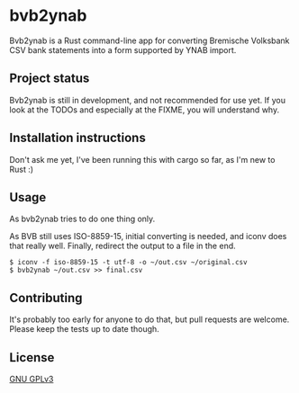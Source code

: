 # bvb2ynab

Bvb2ynab is a Rust command-line app for converting Bremische Volksbank CSV bank
statements into a form supported by YNAB import.

## Project status

Bvb2ynab is still in development, and not recommended for use yet. If you look
at the TODOs and especially at the FIXME, you will understand why.

## Installation instructions
Don't ask me yet, I've been running this with cargo so far, as I'm new to Rust :)


## Usage
As bvb2ynab tries to do one thing only.

As BVB still uses ISO-8859-15, initial converting is needed, and iconv does that really well.
Finally, redirect the output to a file in the end.

```
$ iconv -f iso-8859-15 -t utf-8 -o ~/out.csv ~/original.csv
$ bvb2ynab ~/out.csv >> final.csv 

```

## Contributing
It's probably too early for anyone to do that, but pull requests are welcome. 
Please keep the tests up to date though.


## License
[GNU GPLv3](https://choosealicense.com/licenses/gpl-3.0/)

